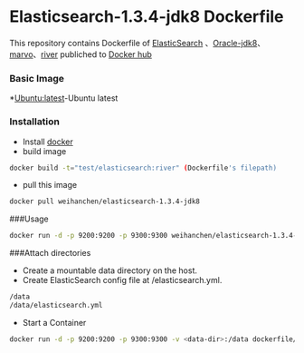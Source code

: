 
# Elasticsearch-1.3.4-jdk8 Dockerfile
This repository contains Dockerfile of [ElasticSearch][1] 、[Oracle-jdk8][2]、[marvo][3]、[river][4] publiched to [Docker hub][5]
### Basic Image
*[Ubuntu:latest][6]-Ubuntu latest
### Installation
- Install [docker][7]
- build image
```sh
docker build -t="test/elasticsearch:river" (Dockerfile's filepath)
```
- pull this image
```sh
docker pull weihanchen/elasticsearch-1.3.4-jdk8
```
###Usage
```sh
docker run -d -p 9200:9200 -p 9300:9300 weihanchen/elasticsearch-1.3.4-jdk8
```
###Attach directories
- Create a mountable data directory on the host.
- Create ElasticSearch config file at <data-dir>/elasticsearch.yml.
```sh
/data
/data/elasticsearch.yml
```
- Start a Container
```sh
docker run -d -p 9200:9200 -p 9300:9300 -v <data-dir>:/data dockerfile/elasticsearch /elasticsearch/bin/elasticsearch -Des.config=/data/elasticsearch.yml
```
  [1]: http://www.elasticsearch.org/
  [2]: http://www.oracle.com/technetwork/java/javase/downloads/jdk8-downloads-2133151.html
  [3]: http://www.elasticsearch.org/overview/marvel/
  [4]: https://github.com/jprante/elasticsearch-river-jdbc
  [5]: https://hub.docker.com/
  [6]: https://registry.hub.docker.com/_/ubuntu/
  [7]: https://docs.docker.com/
